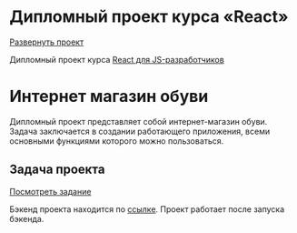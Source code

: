 # Дипломный проект курса «React» 
[Развернуть проект](https://ra16-diploma-frontend.vercel.app/)


Дипломный проект курса [React для JS-разработчиков](https://netology.ru/programs/react)

# Интернет магазин обуви

Дипломный проект представляет собой интернет-магазин обуви. Задача заключается в создании работающего приложения, всеми основными функциями которого можно пользоваться.

## **Задача проекта**
 [Посмотреть задание](https://github.com/netology-code/ra16-diploma)


Бэкенд проекта находится по [ссылке](https://github.com/alekseeva-t-v/ra16-diploma-backend). Проект работает после запуска бэкенда.